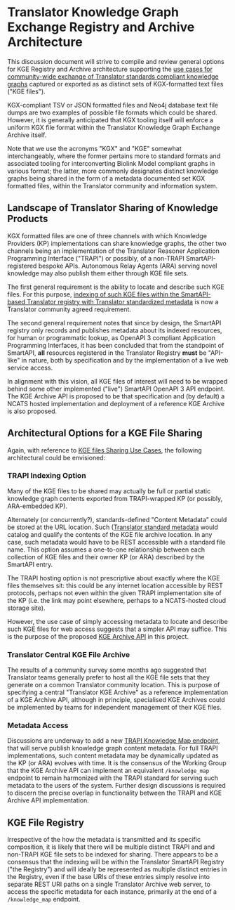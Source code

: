 # Translator Knowledge Graph Exchange Registry and Archive Architecture

This discussion document will strive to compile and review general options for KGE Registry and Archive architecture supporting the 
[use cases for community-wide exchange of Translator standards compliant knowledge graphs](https://github.com/NCATSTranslator/Knowledge_Graph_Exchange_Registry/blob/master/KGE_USE_CASES.md) captured or exported as as distinct sets of KGX-formatted text files ("KGE files"). 

KGX-compliant TSV or JSON formatted files and Neo4j database text file dumps are two examples of possible file formats which could be shared. However, it is generally anticipated that KGX tooling itself will enforce a uniform KGX file format within the Translator Knowledge Graph Exchange Archive itself. 

Note that we use the acronyms "KGX" and "KGE" somewhat interchangeably, where the former pertains more to standard formats and associated tooling for interconverting Biolink Model compliant graphs in various format; the latter, more commonly designates distinct knowledge graphs being shared in the form of a metadata documented set KGX formatted files, within the Translator community and information system.
 
## Landscape of Translator Sharing of Knowledge Products

KGX formatted files are one of three channels with which Knowledge Providers (KP) implementations can share knowledge graphs, the other two channels being an implementation of the Translator Reasoner Application Programming Interface ("TRAPI") or possibly, of a non-TRAPI SmartAPI-registered bespoke APIs.  Autonomous Relay Agents (ARA) serving novel knowledge may also publish them either through KGE file sets.

The first general requirement is the ability to locate and describe such KGE files. For this purpose, [indexing of such KGE files within the SmartAPI-based Translator registry with Translator standardized metadata](https://github.com/NCATSTranslator/TranslatorArchitecture) is now a Translator community agreed requirement.

The second general requirement notes that since by design, the SmartAPI registry only records and publishes metadata about its indexed resources, for human or programmatic lookup, as OpenAPI 3 compliant Application Programming Interfaces, it has been concluded that from the standpoint of SmartAPI, **all** resources registered in the Translator Registry **must** be "API-like" in nature, both by specification and by the implementation of a live web service access.  

In alignment with this vision, all KGE files of interest will need to be wrapped behind some other implemented ("live") SmartAPI OpenAPI 3 API endpoint.  The KGE Archive API is proposed to be that specification and (by default) a NCATS hosted implementation and deployment of a reference KGE Archive is also proposed.

## Architectural Options for a KGE File Sharing

Again, with reference to [KGE files Sharing Use Cases](https://github.com/NCATSTranslator/Knowledge_Graph_Exchange_Registry/blob/master/KGE_USE_CASES.md), 
the following architectural could be envisioned:

### TRAPI Indexing Option

Many of the KGE files to be shared may actually be full or partial static knowledge graph contents exported from TRAPI-wrapped KP (or possibly, ARA-embedded KP).

Alternately (or concurrently?), standards-defined "Content Metadata" could be stored at the URL location. Such ([Translator standard metadata](https://github.com/NCATSTranslator/TranslatorArchitecture/blob/master/RegistryMetadata.md) would catalog and qualify the contents of the KGE file archive location. In any case, such metadata would have to be REST accessible with a standard file name.  This option assumes a one-to-one relationship between each collection of KGE files and their owner KP (or ARA) described by the SmartAPI entry.

The TRAPI hosting option is not prescriptive about exactly where the KGE files themselves sit: this could be any internet location accessible by REST protocols, perhaps not even within the given TRAPI implementation site of the KP (i.e. the link may point elsewhere, perhaps to a NCATS-hosted cloud storage site).

However, the use case of simply accessing metadata to locate and describe such KGE files for web access suggests that a simpler API may suffice. This is the purpose of the proposed [KGE Archive API](https://github.com/NCATSTranslator/Knowledge_Graph_Exchange_Registry/blob/master/api/kgea_api.yaml) in this project.

### Translator Central KGE File Archive

The results of a community survey some months ago suggested that Translator teams generally prefer to host all the KGE file sets that they generate on a common Translator community location. This is purpose of specifying a central "Translator KGE Archive" as a reference implementation of a KGE Archive API, although in principle, specialised KGE Archives could be implemented by teams for independent management of their KGE files.

### Metadata Access

Discussions are underway to add a new [TRAPI Knowledge Map endpoint](https://github.com/NCATSTranslator/ReasonerAPI/pull/171/files), that will serve publish knowledge graph content metadata. For full TRAPI implementations, such content metadata may be dynamically updated as the KP (or ARA) evolves with time.  It is the consensus of the Working Group that the KGE Archive API can implement an equivalent `/knowledge_map` endpoint to remain harmonized with the TRAPI standard for serving such metadata to the users of the system. Further design discussions is required to discern the precise overlap in functionality between the TRAPI and KGE Archive API implementation.

## KGE File Registry

Irrespective of the how the metadata is transmitted and its specific composition, it is likely that there will be multiple distinct TRAPI and and non-TRAPI KGE file sets to be indexed for sharing. There appears to be a consensus that the indexing will be within the Translator SmartAPI Registry ("the Registry") and will ideally be represented as multiple distinct entries in the Registry, even if the base URIs of these entries simply resolve into separate REST URI paths on a single Translator Archive web server, to access the specific metadata for each instance, primarily at the end of a `/knowledge_map` endpoint.
